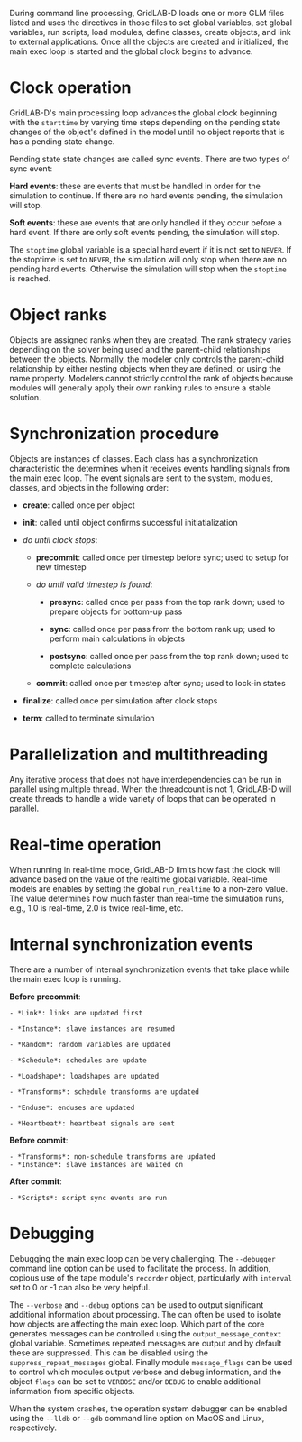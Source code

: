 During command line processing, GridLAB-D loads one or more GLM files listed and uses the directives in those files to set global variables, set global variables, run scripts, load modules, define classes, create objects, and link to external applications. Once all the objects are created and initialized, the main exec loop is started and the global clock begins to advance.

# Clock operation

GridLAB-D's main processing loop advances the global clock beginning with the `starttime` by varying time steps depending on the pending state changes of the object's defined in the model until no object reports that is has a pending state change.

Pending state state changes are called sync events. There are two types of sync event:

**Hard events**: these are events that must be handled in order for the simulation to continue. If there are no hard events pending, the simulation will stop.

**Soft events**: these are events that are only handled if they occur before a hard event. If there are only soft events pending, the simulation will stop.

The `stoptime` global variable is a special hard event if it is not set to `NEVER`. If the stoptime is set to `NEVER`, the simulation will only stop when there are no pending hard events. Otherwise the simulation will stop when the `stoptime` is reached.

# Object ranks

Objects are assigned ranks when they are created. The rank strategy varies depending on the solver being used and the parent-child relationships between the objects. Normally, the modeler only controls the parent-child relationship by either nesting objects when they are defined, or using the name property. Modelers cannot strictly control the rank of objects because modules will generally apply their own ranking rules to ensure a stable solution.

# Synchronization procedure

Objects are instances of classes. Each class has a synchronization characteristic the determines when it receives events handling signals from the main exec loop. The event signals are sent to the system, modules, classes, and objects in the following order:

- **create**: called once per object

- **init**: called until object confirms successful initiatialization

- *do until clock stops*:

    - **precommit**: called once per timestep before sync; used to setup for new timestep

    - *do until valid timestep is found*:

        - **presync**: called once per pass from the top rank down; used to prepare objects for bottom-up pass
        
        - **sync**: called once per pass from the bottom rank up; used to perform main calculations in objects
        
        - **postsync**: called once per pass from the top rank down; used to complete calculations

    - **commit**: called once per timestep after sync; used to lock-in states

- **finalize**: called once per simulation after clock stops 

- **term**: called to terminate simulation

# Parallelization and multithreading

Any iterative process that does not have interdependencies can be run in parallel using multiple thread. When the threadcount is not 1, GridLAB-D will create threads to handle a wide variety of loops that can be operated in parallel.

# Real-time operation

When running in real-time mode, GridLAB-D limits how fast the clock will advance based on the value of the realtime global variable. Real-time models are enables by setting the global `run_realtime` to a non-zero value.  The value determines how much faster than real-time the simulation runs, e.g., 1.0 is real-time, 2.0 is twice real-time, etc.

# Internal synchronization events

There are a number of internal synchronization events that take place while the main exec loop is running.

**Before precommit**:

    - *Link*: links are updated first

    - *Instance*: slave instances are resumed 
    
    - *Random*: random variables are updated 
    
    - *Schedule*: schedules are update 
    
    - *Loadshape*: loadshapes are updated 
    
    - *Transforms*: schedule transforms are updated 
    
    - *Enduse*: enduses are updated
    
    - *Heartbeat*: heartbeat signals are sent

**Before commit**:

    - *Transforms*: non-schedule transforms are updated
    - *Instance*: slave instances are waited on

**After commit**:

    - *Scripts*: script sync events are run

# Debugging

Debugging the main exec loop can be very challenging. The `--debugger` command line option can be used to facilitate the process. In addition, copious use of the tape module's `recorder` object, particularly with `interval` set to 0 or -1 can also be very helpful.

The `--verbose` and `--debug` options can be used to output significant additional information about processing.  The can often be used to isolate how objects are affecting the main exec loop.  Which part of the core generates messages can be controlled using the `output_message_context` global variable. Sometimes repeated messages are output and by default these are suppressed. This can be disabled using the `suppress_repeat_messages` global. Finally module `message_flags` can be used to control which modules output verbose and debug information, and the object `flags` can be set to `VERBOSE` and/or `DEBUG` to enable additional information from specific objects.

When the system crashes, the operation system debugger can be enabled using the `--lldb` or `--gdb` command line option on  MacOS and Linux, respectively.  

